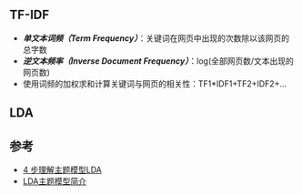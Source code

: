 ## TF-IDF
* ***单文本词频（Term Frequency）***：关键词在网页中出现的次数除以该网页的总字数
* ***逆文本频率（Inverse Document Frequency）***：log(全部网页数/文本出现的网页数)
* 使用词频的加权求和计算关键词与网页的相关性：TF1*IDF1+TF2+IDF2+...

## LDA


## 参考
* [4 步理解主题模型LDA](http://www.tuicool.com/articles/reaIra6)
* [LDA主题模型简介](http://www.tuicool.com/articles/reaIra6)